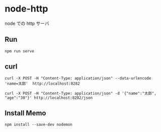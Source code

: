 # node-http

node での http サーバ

## Run

```
npm run serve
```

## curl

```
curl -X POST -H "Content-Type: application/json" --data-urlencode 'name=太郎'  http://localhost:8282
```

```
curl -X POST -H "Content-Type: application/json" -d '{"name":"太郎", "age":"30"}' http://localhost:8282/json
```

## Install Memo

```
npm install --save-dev nodemon
```
